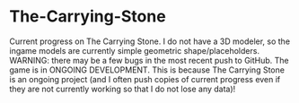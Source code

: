 # The-Carrying-Stone
Current progress on The Carrying Stone. I do not have a 3D modeler, so the ingame models are currently simple geometric shape/placeholders.
WARNING: there may be a few bugs in the most recent push to GitHub. The game is in ONGOING DEVELOPMENT.
This is because The Carrying Stone is an ongoing project (and I often push copies of current progress even if they are not currently working so that I do not lose any data)!